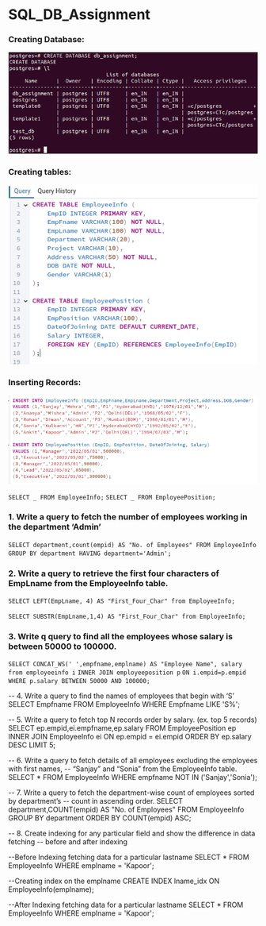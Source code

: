 # SQL_DB_Assignment

### Creating Database:

![alt text](image.png)

### Creating tables:

![alt text](image-1.png)

### Inserting Records:

![alt text](image-2.png)

`SELECT _ FROM EmployeeInfo;`
`SELECT _ FROM EmployeePosition;`

### 1. Write a query to fetch the number of employees working in the department ‘Admin’

`SELECT department,count(empid) AS "No. of Employees" FROM EmployeeInfo
GROUP BY department
HAVING department='Admin';`

### 2. Write a query to retrieve the first four characters of EmpLname from the EmployeeInfo table.

`SELECT LEFT(EmpLname, 4) AS "First_Four_Char" from EmployeeInfo;`

`SELECT SUBSTR(EmpLname,1,4) AS "First_Four_Char" from EmployeeInfo;`

### 3. Write q query to find all the employees whose salary is between 50000 to 100000.

`SELECT CONCAT_WS(' ',empfname,emplname) AS "Employee Name", salary from employeeinfo i`
`INNER JOIN employeeposition p`
`ON i.empid=p.empid`
`WHERE p.salary BETWEEN 50000 AND 100000;`

-- 4. Write a query to find the names of employees that begin with ‘S’
SELECT Empfname FROM EmployeeInfo
WHERE Empfname LIKE 'S%';

-- 5. Write a query to fetch top N records order by salary. (ex. top 5 records)
SELECT ep.empid,ei.empfname,ep.salary FROM EmployeePosition ep
INNER JOIN EmployeeInfo ei
ON ep.empid = ei.empid
ORDER BY ep.salary DESC
LIMIT 5;

-- 6. Write a query to fetch details of all employees excluding the employees with first names,
-- “Sanjay” and “Sonia” from the EmployeeInfo table.
SELECT \* FROM EmployeeInfo
WHERE empfname NOT IN ('Sanjay','Sonia');

-- 7. Write a query to fetch the department-wise count of employees sorted by department’s
-- count in ascending order.
SELECT department,COUNT(empid) AS "No. of Employees" FROM EmployeeInfo
GROUP BY department
ORDER BY COUNT(empid) ASC;

-- 8. Create indexing for any particular field and show the difference in data fetching
-- before and after indexing

--Before Indexing fetching data for a particular lastname
SELECT \* FROM EmployeeInfo
WHERE emplname = 'Kapoor';

--Creating index on the emplname
CREATE INDEX lname_idx ON EmployeeInfo(emplname);

--After Indexing fetching data for a particular lastname
SELECT \* FROM EmployeeInfo
WHERE emplname = 'Kapoor';
